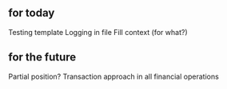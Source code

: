 ## for today
Testing template
Logging in file
Fill context (for what?)

## for the future
Partial position?
Transaction approach in all financial operations
